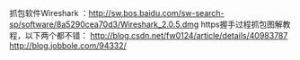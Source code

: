 抓包软件Wireshark ：http://sw.bos.baidu.com/sw-search-sp/software/8a5290cea70d3/Wireshark_2.0.5.dmg
https握手过程抓包图解教程，以下两个都不错：
http://blog.csdn.net/fw0124/article/details/40983787
http://blog.jobbole.com/94332/
